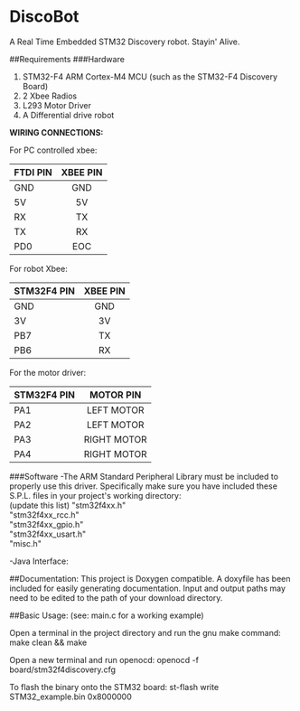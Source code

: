# DiscoBot
A Real Time Embedded STM32 Discovery robot. Stayin' Alive.

##Requirements
###Hardware
1. STM32-F4 ARM Cortex-M4 MCU (such as the STM32-F4 Discovery Board)    
2. 2 Xbee Radios
3. L293 Motor Driver
4. A Differential drive robot

**WIRING CONNECTIONS:**  

For PC controlled xbee:

| FTDI PIN  | XBEE PIN  |
| ------------ |:----------------:|
| GND          | GND              |
| 5V           | 5V              |
| RX          | TX              |
| TX          | RX              |
| PD0          | EOC              |

For robot Xbee:

| STM32F4 PIN  | XBEE  PIN  |
| ------------ |:----------------:|
| GND          | GND              |
| 3V           | 3V              |
| PB7          | TX              |
| PB6          | RX              |

For the  motor driver:

| STM32F4 PIN  | MOTOR PIN  |
| ------------ |:----------------:|
| PA1          | LEFT MOTOR            |
| PA2         | LEFT MOTOR              |
| PA3          | RIGHT MOTOR              |
| PA4          | RIGHT MOTOR              |

###Software
-The ARM Standard Peripheral Library must be included to properly use this driver. Specifically make sure you have included these S.P.L. files in your project's working directory:  
  (update this list)
  "stm32f4xx.h"  
  "stm32f4xx_rcc.h"  
  "stm32f4xx_gpio.h"  
  "stm32f4xx_usart.h"  
  "misc.h"  

-Java Interface:

##Documentation:
This project is Doxygen compatible. A doxyfile has been included for easily generating documentation. Input and output paths may need to be edited to the path of your download directory.    

##Basic Usage:
(see: main.c for a working example)  

Open a terminal in the project directory and run the gnu make command:  
  make clean && make

Open a new terminal and run openocd: 
  openocd -f board/stm32f4discovery.cfg 

To flash the binary onto the STM32 board:
  st-flash write STM32_example.bin 0x8000000



